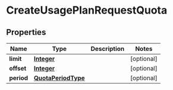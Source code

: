 

# CreateUsagePlanRequestQuota


## Properties

| Name | Type | Description | Notes |
|------------ | ------------- | ------------- | -------------|
|**limit** | [**Integer**](Integer.md) |  |  [optional] |
|**offset** | [**Integer**](Integer.md) |  |  [optional] |
|**period** | [**QuotaPeriodType**](QuotaPeriodType.md) |  |  [optional] |



